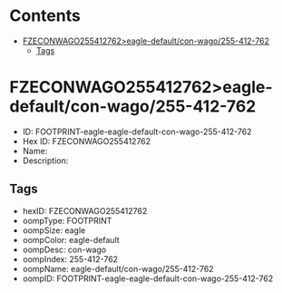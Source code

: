 



Contents
========

* [FZECONWAGO255412762>eagle-default/con-wago/255-412-762](#fzeconwago255412762eagle-defaultcon-wago255-412-762)
	* [Tags](#tags)

# FZECONWAGO255412762>eagle-default/con-wago/255-412-762

- ID: FOOTPRINT-eagle-eagle-default-con-wago-255-412-762
- Hex ID: FZECONWAGO255412762
- Name: 
- Description: 

## Tags

- hexID: FZECONWAGO255412762
- oompType: FOOTPRINT
- oompSize: eagle
- oompColor: eagle-default
- oompDesc: con-wago
- oompIndex: 255-412-762
- oompName: eagle-default/con-wago/255-412-762
- oompID: FOOTPRINT-eagle-eagle-default-con-wago-255-412-762
